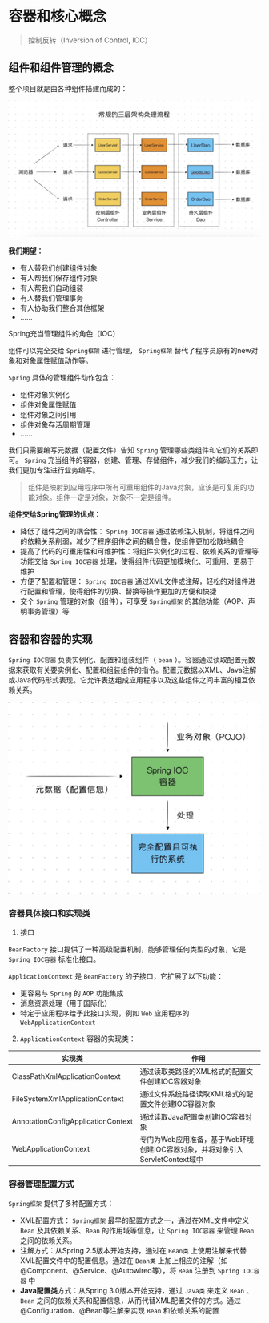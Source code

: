 # 容器和核心概念

> 控制反转（Inversion of Control, IOC）

## 组件和组件管理的概念

整个项目就是由各种组件搭建而成的：

![image.jpg](/images/spring/ioc-component.jpg)

**我们期望：**

- 有人替我们创建组件对象
- 有人帮我们保存组件对象
- 有人帮我们自动组装
- 有人替我们管理事务
- 有人协助我们整合其他框架
- ......

<di class="hl-bg-1">Spring充当管理组件的角色（IOC）</di>

组件可以完全交给 `Spring框架` 进行管理， `Spring框架` 替代了程序员原有的<span class="hl-txt-1">new对象和对象属性赋值动作</span>等。

`Spring` 具体的管理组件动作包含：

- 组件对象实例化
- 组件对象属性赋值
- 组件对象之间引用
- 组件对象存活周期管理
- ......

我们只需要编写<span class="hl-txt-1">元数据（配置文件）</span>告知 `Spring` 管理哪些类组件和它们的关系即可。 `Spring` 充当组件的容器，创建、管理、存储组件，减少我们的编码压力，让我们更加专注进行业务编写。

> 组件是映射到应用程序中所有可重用组件的Java对象，应该是可复用的功能对象。<span class="hl-txt-1">组件一定是对象，对象不一定是组件</span>。

**组件交给Spring管理的优点：**

- 降低了组件之间的<span class="hl-txt-1">耦合性</span>： `Spring IOC容器` 通过依赖注入机制，将组件之间的依赖关系削弱，减少了程序组件之间的耦合性，使组件更加松散地耦合
- 提高了代码的<span class="hl-txt-1">可重用性和可维护性</span>：将组件实例化的过程、依赖关系的管理等功能交给 `Spring IOC容器` 处理，使得组件代码更加模块化、可重用、更易于维护
- 方便了<span class="hl-txt-1">配置和管理</span>： `Spring IOC容器` 通过XML文件或注解，轻松的对组件进行配置和管理，使得组件的切换、替换等操作更加的方便和快捷
- 交个 `Spring` 管理的对象（组件），<span class="hl-txt-1">可享受 `Spring框架` 的其他功能（AOP、声明事务管理）等</span>

## 容器和容器的实现

`Spring IOC容器` 负责实例化、配置和组装组件（ `bean` ）。容器通过读取配置元数据来获取有关要实例化、配置和组装组件的指令。<span class="hl-txt-1">配置元数据以XML、Java注解或Java代码形式表现</span>。它允许表达组成应用程序以及这些组件之间丰富的相互依赖关系。

![image.jpg](/images/spring/ioc-container.jpg)

### 容器具体接口和实现类

1. 接口

`BeanFactory` 接口提供了一种高级配置机制，能够管理任何类型的对象，它是 `Spring IOC容器` 标准化接口。

`ApplicationContext` 是 `BeanFactory` 的子接口，它扩展了以下功能：

- 更容易与 `Spring` 的 `AOP` 功能集成
- 消息资源处理（用于国际化）
- 特定于应用程序给予此接口实现，例如 `Web` 应用程序的 `WebApplicationContext`

2. `ApplicationContext` 容器的实现类：

| 实现类                             | 作用                                                                          |
| ---------------------------------- | ----------------------------------------------------------------------------- |
| ClassPathXmlApplicationContext     | 通过读取类路径的XML格式的配置文件创建IOC容器对象                              |
| FileSystemXmlApplicationContext    | 通过文件系统路径读取XML格式的配置文件创建IOC容器对象                          |
| AnnotationConfigApplicationContext | 通过读取Java配置类创建IOC容器对象                                             |
| WebApplicationContext              | 专门为Web应用准备，基于Web环境创建IOC容器对象，并将对象引入ServletContext域中 |

### 容器管理配置方式

`Spring框架` 提供了多种配置方式：

- XML配置方式： `Spring框架` 最早的配置方式之一，通过在XML文件中定义 `Bean` 及其依赖关系、`Bean` 的作用域等信息，让 `Spring IOC容器` 来管理 `Bean` 之间的依赖关系。
- 注解方式：从<span class="hl-txt-1">Spring 2.5版本</span>开始支持，通过在 `Bean类` 上使用注解来代替XML配置文件中的配置信息。通过在 `Bean类` 上加上相应的注解（如<span class="hl-txt-1">@Component、@Service、@Autowired等</span>），将 `Bean` 注册到 `Spring IOC容器` 中
- **Java配置类**方式：从<span class="hl-txt-1">Spring 3.0版本</span>开始支持，通过 `Java类` 来定义 `Bean` 、`Bean` 之间的依赖关系和配置信息，从而代替XML配置文件的方式。通过<span class="hl-txt-1">@Configuration、@Bean等注解</span>来实现 `Bean` 和依赖关系的配置
